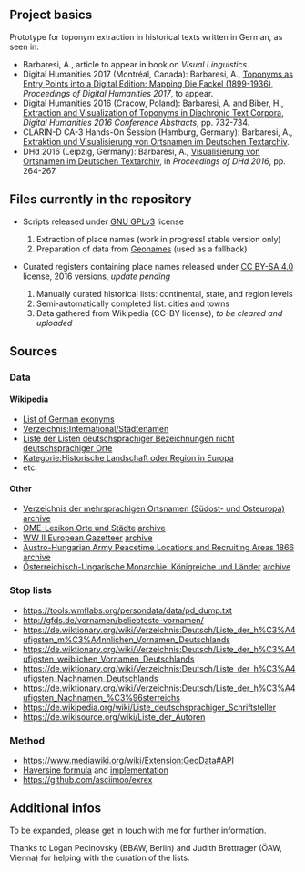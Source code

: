 ## Project basics

Prototype for toponym extraction in historical texts written in German, as seen in:

* Barbaresi, A., article to appear in book on *Visual Linguistics*.
* Digital Humanities 2017 (Montréal, Canada): Barbaresi, A., [Toponyms as Entry Points into a Digital Edition: Mapping Die Fackel (1899-1936)](https://www.conftool.pro/dh2017/index.php?page=browseSessions&form_session=344&presentations=show), *Proceedings of Digital Humanities 2017*, to appear.
* Digital Humanities 2016 (Cracow, Poland): Barbaresi, A. and Biber, H., [Extraction and Visualization of Toponyms in Diachronic Text Corpora](https://hal.archives-ouvertes.fr/hal-01348696/document), *Digital Humanities 2016  Conference Abstracts*, pp. 732-734.
* CLARIN-D CA-3 Hands-On Session (Hamburg, Germany): Barbaresi, A., [Extraktion und Visualisierung von Ortsnamen im Deutschen Textarchiv](https://www.clarin-d.net/de/aktuelles/forum-ca3-2016/hands-on-poster-demos).
* DHd 2016 (Leipzig, Germany): Barbaresi, A., [Visualisierung von Ortsnamen im Deutschen Textarchiv](https://halshs.archives-ouvertes.fr/halshs-01287931/document), in *Proceedings of DHd 2016*, pp. 264-267.



## Files currently in the repository

* Scripts released under [GNU GPLv3](https://www.gnu.org/licenses/gpl.html) license
   1. Extraction of place names (work in progress! stable version only)
   2. Preparation of data from [Geonames](http://www.geonames.org/) (used as a fallback)

* Curated registers containing place names released under [CC BY-SA 4.0](https://creativecommons.org/licenses/by-sa/4.0/) license, 2016 versions, *update pending*
   1. Manually curated historical lists: continental, state, and region levels
   2. Semi-automatically completed list: cities and towns
   3. Data gathered from Wikipedia (CC-BY license), *to be cleared and uploaded*


## Sources

### Data

#### Wikipedia

* [List of German exonyms](https://en.wikipedia.org/wiki/List_of_German_exonyms)
* [Verzeichnis:International/Städtenamen](https://de.wiktionary.org/wiki/Verzeichnis:International/St%C3%A4dtenamen)
* [Liste der Listen deutschsprachiger Bezeichnungen nicht deutschsprachiger Orte](https://de.wikipedia.org/wiki/Liste_der_Listen_deutschsprachiger_Bezeichnungen_nicht_deutschsprachiger_Orte)
* [Kategorie:Historische Landschaft oder Region in Europa](https://de.wikipedia.org/wiki/Kategorie:Historische_Landschaft_oder_Region_in_Europa)
* etc.

#### Other

* [Verzeichnis der mehrsprachigen Ortsnamen (Südost- und Osteuropa)](http://www.sulinet.hu/oroksegtar/data/magyarorszagi_nemzetisegek/nemetek/die_donauschwaben/pages/019_Anhang_I.htm) [archive](http://web.archive.org/web/20160602013439/http://www.sulinet.hu/oroksegtar/data/magyarorszagi_nemzetisegek/nemetek/die_donauschwaben/pages/019_Anhang_I.htm)
* [OME-Lexikon Orte und Städte](http://ome-lexikon.uni-oldenburg.de/orte/) [archive](http://web.archive.org/web/20151104075126/http://ome-lexikon.uni-oldenburg.de/orte/)
* [WW II European Gazetteer](http://ww2db.com/other.php?other_id=31) [archive](http://web.archive.org/web/20160303203323/http://ww2db.com/other.php?other_id=31)
* [Austro-Hungarian Army Peacetime Locations and Recruiting Areas 1866](http://www.austro-hungarian-army.co.uk/loc1866.htm) [archive](http://web.archive.org/web/20150516025238/http://www.austro-hungarian-army.co.uk/loc1866.htm)
* [Österreichisch-Ungarische Monarchie, Königreiche und Länder](http://agso.uni-graz.at/marienthal/gramatneusiedl/07_oesterreich_ungarn.htm) [archive](http://web.archive.org/web/20160403164137/http://agso.uni-graz.at/marienthal/gramatneusiedl/07_oesterreich_ungarn.htm)


### Stop lists

* https://tools.wmflabs.org/persondata/data/pd_dump.txt
* http://gfds.de/vornamen/beliebteste-vornamen/
* https://de.wiktionary.org/wiki/Verzeichnis:Deutsch/Liste_der_h%C3%A4ufigsten_m%C3%A4nnlichen_Vornamen_Deutschlands
* https://de.wiktionary.org/wiki/Verzeichnis:Deutsch/Liste_der_h%C3%A4ufigsten_weiblichen_Vornamen_Deutschlands
* https://de.wiktionary.org/wiki/Verzeichnis:Deutsch/Liste_der_h%C3%A4ufigsten_Nachnamen_Deutschlands
* https://de.wiktionary.org/wiki/Verzeichnis:Deutsch/Liste_der_h%C3%A4ufigsten_Nachnamen_%C3%96sterreichs
* https://de.wikipedia.org/wiki/Liste_deutschsprachiger_Schriftsteller
* https://de.wikisource.org/wiki/Liste_der_Autoren



### Method

* https://www.mediawiki.org/wiki/Extension:GeoData#API
* [Haversine formula](https://en.wikipedia.org/wiki/Haversine_formula) and [implementation](http://stackoverflow.com/questions/4913349/haversine-formula-in-python-bearing-and-distance-between-two-gps-points#4913653)
* https://github.com/asciimoo/exrex



## Additional infos

To be expanded, please get in touch with me for further information.

Thanks to Logan Pecinovsky (BBAW, Berlin) and Judith Brottrager (ÖAW, Vienna) for helping with the curation of the lists. 
